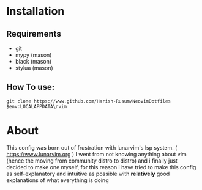 # Installation

## Requirements
-  git
- mypy (mason)
- black (mason)
- stylua (mason)

## How To use:
```
git clone https://www.github.com/Harish-Rusum/NeovimDotfiles $env:LOCALAPPDATA\nvim 
```

# About

This config was born out of frustration with lunarvim's lsp system. ( https://www.lunarvim.org )
I went from not knowing anything about vim (hence the moving from community distro to distro) and i finally just decided to make one myself, for this reason i have tried to make this config as self-explanatory and intuitive as possible with **relatively** good explanations of what everything is doing 
